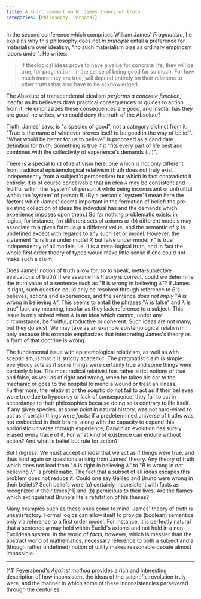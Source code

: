 ```yaml
---
title: A short comment on W. James theory of truth
categories: [Philosophy, Personal]
---
```


In the second conference which comprises William James' *Pragmatism*, he
explains why this philosophy does not *in principle* entail a preference for
materialism over idealism, "no such materialism bias as ordinary empiricsm
labors under". He writes:

> If theological ideas prove to have a value for concrete life, they will be
> true, for pragmatism, in the sense of being good for so much. For how much
> more they are true, will depend entirely on their relations to other truths
> that also have to be acknowledged.

The Absolute of transcendental idealism *performs a concrete function*, insofar
as its believers draw practical consequences or guides to action from it. He
emphasizes these consequences are *good*, and insofar has they are *good*, he
writes, who could deny the truth of the Absolute?

Truth, James' says, is "a species of good", not a category distinct from it.
"True is the name of whatever proves itself to be good in the way of belief".
"What would be better for us to believe" is proposed as a candidate definition
for *truth*. Something is true if it "fits every part of life best and combines
with the collectivity of experience's demands (...)".

There is a special kind of relativism here, one which is not only different
from traditional epistemological relativism (truth does not truly exist
independently from a subject's perspective) but which in fact contradicts it
entirely. It is of course conceivable that an idea $\lambda$ may be consistent
and fruitful within the 'system' of person $A$ while being inconsistent or
unfruitful within the 'system' of person $B$. (By a person's 'system' I mean
here the factors which James' deems important in the formation of belief: the
pre-existing collection of ideas the individual has and the demands which
experience imposes upon them.) So far nothing problematic exists: in logics, for
instance, $(a)$ different sets of axioms or $(b)$ different models may associate
to a given formula $\varphi$ a different value, and the semantic of $\varphi$ is
undefined except with regards to any such set or model. However, the statement 
"$\varphi$ is true under model $X$ but false under model $Y$" is true
independently of all models, i.e. it is a meta-logical truth, and in fact the
whole first order theory of types would make little sense if one could not make
such a claim. 

Does James' notion of truth allow for, so to speak, meta-subjective evaluations
of truth? If we assume his theory is correct, could we determine the truth value
of a sentence such as "$B$ is wrong in believing $\lambda$"? If James is right, such
question could only be resolved through reference to $B$'s believes, actions and
experiences, and the sentence *does not imply* "$A$ is wrong in believing
$\lambda$". This seems to entail the phrases "$\lambda$ is false" and $\lambda$
is true" lack any meaning, insofar as they lack reference to a subject. This
issue is only solved when $\lambda$ is an idea which cannot, under any
circumstance, be fruitful, productive or coherent. Such ideas are not many, but
they do exist. We may take as an example epistemological relativism, only
because this example emphasizes that interpreting James's theory as a form of
that doctrine is wrong.

The fundamental issue with epistemological relativism, as well as with
scepticism, is that it is strictly academic. The pragmatist claim is simple:
everybody acts as if some things were certainly true and some things were
certainly false. The most radical relativist has rather strict notions of true
and false, as well as of right and wrong, when he takes his car to the mechanic
or goes to the hospital to mend a wound or treat an illness. Furthermore, the
relativist or the sceptic do not fail to act as if their believes were true due
to hypocrisy or lack of consequence: they fail to act in accordance to their
philosophies because doing so is contrary to life itself. If any given species,
at some point in natural history, was not hard-wired to act as if certain things
were *facts*; if a predetermined universe of truths was not embedded in their
brains, along with the capacity to expand this aprioristic universe through
experience, Darwinian evolution has surely erased every trace of it. For what
kind of existence can endure without action? And what is belief but rule for
action?

But I digress. We must accept *at least* that we act as if things were true, and
thus land again on questions arising from James' theory. Any theory of truth
which does not lead from "$A$ is right in believing $\lambda$" to "$B$ is wrong
in not believing $\lambda$" is problematic. The fact that a subset of all ideas
escapes this problem does not reduce it. Could one say Galileo and Bruno were
wrong in their beliefs? Such beliefs were $(a)$ certainly inconsistent with
facts as recognized in their times[^1] and $(b)$ pernicious to their lives. Are the
flames which extinguished Bruno's life a refutation of his theses? 

Many examples such as these ones come to mind. James' theory of truth is
unsatisfactory. Formal logics can allow itself to provide (boolean) semantics
only via reference to a first order model. For instance, it is perfectly natural
that a sentence $\varphi$ may hold within Euclid's axioms and not hold in a
non-Euclidean system. In the world of *facts*, however, which is messier than
the abstract world of mathematics, necessary reference to both a subject and a
(though rather undefined) notion of utility makes reasonable debate almost
impossible.



--- 

[^1] Feyerabend's *Against method* provides a rich and interesting description
of how inconsistent the ideas of the scientific revolution truly were, and the
manner in which some of these inconsistencies persevered through the centuries.












